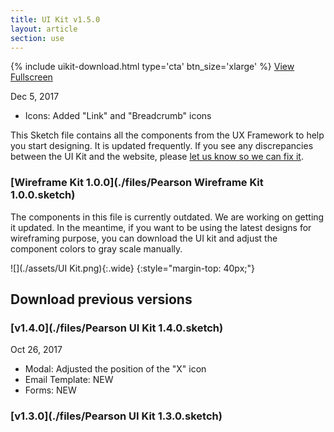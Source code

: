 ```yaml
---
title: UI Kit v1.5.0
layout: article
section: use
---
```


<!-- HEY, DON'T FORGET UPDATE <includes/uikit-download.html> AND THE HOMEPAGE!!!! -->

<div class="uikit-buttons">
  {% include uikit-download.html type='cta' btn_size='xlarge' %} <a class="pe-btn--btn_xlarge" href="https://sketch.cloud/s/1Kw3O/all/page-1/ui-kit" target="_blank">View Fullscreen</a>
</div>



Dec 5, 2017

 * Icons: Added "Link" and "Breadcrumb" icons


This Sketch file contains all the components from the UX Framework to help you start designing. It is updated frequently. If you see any discrepancies between the UI Kit and the website, please [let us know so we can fix it]({{site.baseurl}}/contact).


### [Wireframe Kit 1.0.0](./files/Pearson Wireframe Kit 1.0.0.sketch)

The components in this file is currently outdated. We are working on getting it updated. In the meantime, if you want to be using the latest designs for wireframing purpose, you can download the UI kit and adjust the component colors to gray scale manually.


![](./assets/UI Kit.png){:.wide}
{:style="margin-top: 40px;"}

## Download previous versions


### [v1.4.0](./files/Pearson UI Kit 1.4.0.sketch)
Oct 26, 2017

 * Modal: Adjusted the position of the "X" icon
 * Email Template: NEW
 * Forms: NEW

### [v1.3.0](./files/Pearson UI Kit 1.3.0.sketch)
